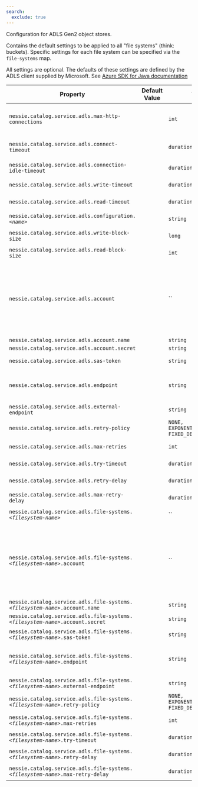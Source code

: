 ```yaml
---
search:
  exclude: true
---
```

<!--start-->

Configuration for ADLS Gen2 object stores. 

Contains the default settings to be applied to all "file systems" (think: buckets). Specific  settings for each file system can be specified via the `file-systems` map.   

All settings are optional. The defaults of these settings are defined by the ADLS client  supplied by Microsoft. See [Azure SDK for Java  documentation ](https://learn.microsoft.com/en-us/azure/developer/java/sdk/)

| Property | Default Value | Type | Description |
|----------|---------------|------|-------------|
| `nessie.catalog.service.adls.max-http-connections` |  | `int` | Override the default maximum number of HTTP connections that Nessie can use against all ADLS  Gen2 object stores.   |
| `nessie.catalog.service.adls.connect-timeout` |  | `duration` | Override the default TCP connect timeout for HTTP connections against ADLS Gen2 object stores.  |
| `nessie.catalog.service.adls.connection-idle-timeout` |  | `duration` | Override the default idle timeout for HTTP connections.  |
| `nessie.catalog.service.adls.write-timeout` |  | `duration` | Override the default write timeout for HTTP connections.  |
| `nessie.catalog.service.adls.read-timeout` |  | `duration` | Override the default read timeout for HTTP connections.  |
| `nessie.catalog.service.adls.configuration.`_`<name>`_ |  | `string` | Custom settings for the ADLS Java client.  |
| `nessie.catalog.service.adls.write-block-size` |  | `long` | Override the default write block size used when writing to ADLS.  |
| `nessie.catalog.service.adls.read-block-size` |  | `int` | Override the default read block size used when writing to ADLS.  |
| `nessie.catalog.service.adls.account` |  | `` | Fully-qualified account name, e.g. `"myaccount.dfs.core.windows.net"` and account key,  configured using the `name` and `secret` fields. If not specified, it will be  queried via the configured credentials provider.   <br><br>**It is strongly recommended to use the SAS token instead of a shared account!** |
| `nessie.catalog.service.adls.account.name` |  | `string` |  |
| `nessie.catalog.service.adls.account.secret` |  | `string` |  |
| `nessie.catalog.service.adls.sas-token` |  | `string` | SAS token to access the ADLS file system.  |
| `nessie.catalog.service.adls.endpoint` |  | `string` | Define a custom HTTP endpoint. In case clients need to use a different URI, use the `.external-endpoint` setting.  |
| `nessie.catalog.service.adls.external-endpoint` |  | `string` | Define a custom HTTP endpoint, this value is used by clients.  |
| `nessie.catalog.service.adls.retry-policy` |  | `NONE, EXPONENTIAL_BACKOFF, FIXED_DELAY` | Configure the retry strategy.  |
| `nessie.catalog.service.adls.max-retries` |  | `int` | Mandatory, if any `retry-policy` is configured.   |
| `nessie.catalog.service.adls.try-timeout` |  | `duration` | Mandatory, if any `retry-policy` is configured.   |
| `nessie.catalog.service.adls.retry-delay` |  | `duration` | Mandatory, if any `retry-policy` is configured.   |
| `nessie.catalog.service.adls.max-retry-delay` |  | `duration` | Mandatory, if `EXPONENTIAL_BACKOFF` is configured.   |
| `nessie.catalog.service.adls.file-systems.`_`<filesystem-name>`_ |  | `` | ADLS file-system specific options, per file system name.  |
| `nessie.catalog.service.adls.file-systems.`_`<filesystem-name>`_`.account` |  | `` | Fully-qualified account name, e.g. `"myaccount.dfs.core.windows.net"` and account key,  configured using the `name` and `secret` fields. If not specified, it will be  queried via the configured credentials provider.   <br><br>**It is strongly recommended to use the SAS token instead of a shared account!** |
| `nessie.catalog.service.adls.file-systems.`_`<filesystem-name>`_`.account.name` |  | `string` |  |
| `nessie.catalog.service.adls.file-systems.`_`<filesystem-name>`_`.account.secret` |  | `string` |  |
| `nessie.catalog.service.adls.file-systems.`_`<filesystem-name>`_`.sas-token` |  | `string` | SAS token to access the ADLS file system.  |
| `nessie.catalog.service.adls.file-systems.`_`<filesystem-name>`_`.endpoint` |  | `string` | Define a custom HTTP endpoint. In case clients need to use a different URI, use the `.external-endpoint` setting.  |
| `nessie.catalog.service.adls.file-systems.`_`<filesystem-name>`_`.external-endpoint` |  | `string` | Define a custom HTTP endpoint, this value is used by clients.  |
| `nessie.catalog.service.adls.file-systems.`_`<filesystem-name>`_`.retry-policy` |  | `NONE, EXPONENTIAL_BACKOFF, FIXED_DELAY` | Configure the retry strategy.  |
| `nessie.catalog.service.adls.file-systems.`_`<filesystem-name>`_`.max-retries` |  | `int` | Mandatory, if any `retry-policy` is configured.   |
| `nessie.catalog.service.adls.file-systems.`_`<filesystem-name>`_`.try-timeout` |  | `duration` | Mandatory, if any `retry-policy` is configured.   |
| `nessie.catalog.service.adls.file-systems.`_`<filesystem-name>`_`.retry-delay` |  | `duration` | Mandatory, if any `retry-policy` is configured.   |
| `nessie.catalog.service.adls.file-systems.`_`<filesystem-name>`_`.max-retry-delay` |  | `duration` | Mandatory, if `EXPONENTIAL_BACKOFF` is configured.   |
